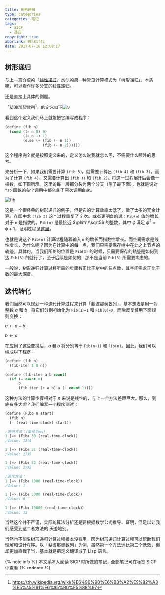 ```yaml
---
title: 树形递归
type: categories
categories: 笔记
tags:
  - SICP
  - 递归
copyright: true
abbrlink: 99a81f4c
date: 2017-07-16 12:08:17
---
```


## 树形递归

与上一篇介绍的「[线性递归](https://www.itswincer.com/posts/aabe7c53/)」类似的另一种常见计算模式为「树形递归」。本质嘛，可以看作许多分支的线性递归。

还是直接上具体的例题。

「斐波那契数列[^1]」的定义如下![v](https://ws1.sinaimg.cn/large/ba22af52gy1fhltrol0xxj20j102iwee.jpg)


看到这个定义我们马上就能把它编写成程序：

```lisp
(define (fib n)
  (cond ((= n 0) 0)
        ((= n 1) 1)
        (else (+ (fib (- n 1))
                 (fib (- n 2))))))
```
<!-- more -->
这个程序完全就是按照定义来的，定义怎么说我就怎么写，不需要什么额外的思考。

来分析一下，如果我们需要计算 `(fib 5)`，就需要计算出 `(fib 4)` 和 `(fib 3)`。而为了计算 `(fib 4)`，又需要计算出 `(fib 3)` 和 `(fib 2)`。将这一过程展开后会像一棵数，如下图所示。这里的每一层都分裂为两个分支（除了最下面），也就是说对 `fib` 函数的每个调用中都包含了两次调用自身。

[^1]: https://zh.wikipedia.org/wiki/%E6%96%90%E6%B3%A2%E9%82%A3%E5%A5%91%E6%95%B0%E5%88%97

![fib](https://mitpress.mit.edu/sicp/full-text/book/ch1-Z-G-13.gif)

这是一个很经典的树形递归的例子，但是它的计算效率太低了，做了太多的冗余计算。在图中求 `(fib 3)` 这个过程重复了 2 次。或者更明白的说：`Fib(n)` 值的增长对于 `n` 是指数的。`Fib(n)` 是最接近 $\phi^n/\sqrt5$ 的整数，其中 $\phi$ 满足 $\phi^2=\phi+1$，证明过程见[这里](https://github.com/WincerChan/sicp/blob/master/chapter1/e1.13.png)。

也就是说这个 `Fib(n)` 计算过程随着输入 `n` 的增长而指数性增长。而空间需求是线性增长，为什么呢？因为在计算中的每一点，我们只需要保存树中在此之上节点的轨迹。具体的，当我们所处的位置是 `Fib(3)` 的时候，只需要保存的轨迹是如何到达 `Fib(3)` 的就行了，至于后续是如何的，那不是当前 `Fib(3)` 所需要考虑的。

一般说，树形递归计算过程所需的步骤数正比于树中的结点数，其空间需求正比于数的最大深度。

## 迭代转化

我们当然可以规划一种迭代计算过程来计算「斐波那契数列」，基本想法是用一对整数 $a$ 和 $b$，将它们分别初始化为 `Fib(1)=1` 和 `Fib(0)=0`，而后反复使用下面规则变换：

$a\longleftarrow a+b$

$b\longleftarrow a$

在应用了这些变换后，$a$ 和 $b$ 将分别等于 `Fib(n+1)` 和 `Fib(n)`。因此，我们可以编成以下程序：

```lisp
(define (fib n)
  (fib-iter 1 0 n))

(define (fib-iter a b count)
  (if (= count 0)
      b
      (fib-iter (+ a b) a (- count 1))))
```

这种方法的计算步骤相对于 $n$ 来说是线性的，与上一个方法差距巨大。那么，到底有多大呢？我们编写一个程序测试：

```lisp
(define (Fibo n start)
  (fib n)
  (- (real-time-clock) start))

;递归方法：(单位为ms)
1 ]=> (Fibo 30 (real-time-clock))
;Value: 1214

1 ]=> (Fibo 31 (real-time-clock))
;Value: 1735

1 ]=> (Fibo 32 (real-time-clock))
;Value: 2793

;迭代方法：
1 ]=> (Fibo 1000 (real-time-clock))
;Value: 1

1 ]=> (Fibo 5000 (real-time-clock))
;Value: 6

1 ]=> (Fibo 10000 (real-time-clock))
;Value: 13
```

当然这个并不严谨，实际的算法分析还是要根据数学公式推导、证明，但足以让我们感受到这二者方法的 天差地别。

当然也不能说树形递归计算过程根本没有用。因为树形递归计算过程可以帮助我们理解和设计程序。以「斐波那契数列」为例，虽然第一个方法远比第二个低效，但却更加直截了当，基本就是把定义翻译成了 Lisp 语言。

{% note info %} 本文系本人阅读 SICP 时所做的笔记，全部笔记可在标签 SICP 中查看 {% endnote %}
